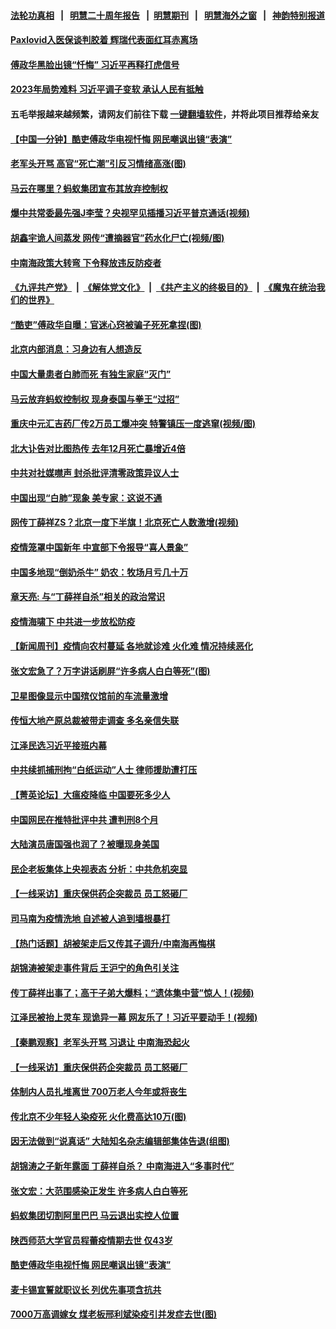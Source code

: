 #### [法轮功真相](https://github.com/gfw-breaker/truth/blob/master/README.md?t=0) &nbsp;&nbsp;|&nbsp;&nbsp; [明慧二十周年报告](https://github.com/gfw-breaker/mh-reports/blob/master/README.md?t=0) &nbsp;&nbsp;|&nbsp;&nbsp;[明慧期刊](https://github.com/gfw-breaker/mh-qikan) &nbsp;&nbsp;|&nbsp;&nbsp; [明慧海外之窗](https://github.com/gfw-breaker/mh-news/blob/master/README.md?t=0) &nbsp;&nbsp;|&nbsp;&nbsp; [神韵特别报道](https://github.com/gfw-breaker/mh-news/blob/master/shenyun.md?t=0)
#### [ Paxlovid入医保谈判胶着 辉瑞代表面红耳赤离场](https://github.com/gfw-breaker/banned-news1/blob/master/pages/prog204/a103619560.md)
#### [ 傅政华黑脸出镜“忏悔” 习近平再释打虎信号](https://github.com/gfw-breaker/banned-news1/blob/master/pages/prog204/a103619295.md)
#### [ 2023年局势难料 习近平调子变软 承认人民有抵触](https://github.com/gfw-breaker/banned-news1/blob/master/pages/prog204/a103619230.md)
#### 五毛举报越来越频繁，请网友们前往下载 [一键翻墙软件](https://github.com/gfw-breaker/ssr-accounts)，并将此项目推荐给亲友
#### [ 【中国一分钟】酷吏傅政华电视忏悔 网民嘲讽出镜“表演”](https://github.com/gfw-breaker/banned-news1/blob/master/pages/prog204/a103619472.md)
#### [ 老军头开骂 高官“死亡潮”引反习情绪高涨(图)](https://github.com/gfw-breaker/banned-news1/blob/master/pages/p2/1025897.md)
#### [ 马云在哪里？蚂蚁集团宣布其放弃控制权](https://github.com/gfw-breaker/banned-news1/blob/master/pages/prog204/a103619468.md)
#### [ 爆中共常委最先强J李莹？央视罕见插播习近平普京通话(视频)](https://github.com/gfw-breaker/banned-news1/blob/master/pages/p1/999341.md)
#### [ 胡鑫宇诡人间蒸发 网传“遭摘器官”药水化尸亡(视频/图)](https://github.com/gfw-breaker/banned-news1/blob/master/pages/p2/1025933.md)
#### [ 中南海政策大转弯 下令释放违反防疫者](https://github.com/gfw-breaker/banned-news1/blob/master/pages/prog204/a103619370.md)
#### [《九评共产党》](https://github.com/begood0513/9ping.md/blob/master/README.md) &nbsp;|&nbsp; [《解体党文化》](../../../../jtdwh.md/blob/master/README.md)  &nbsp;|&nbsp; [《共产主义的终极目的》](../../../../gczydzjmd.md/blob/master/README.md) &nbsp;|&nbsp; [《魔鬼在统治我们的世界》](../../../../mgztzwmdsj.md/blob/master/README.md) 
#### [ “酷吏”傅政华自曝：官迷心窍被骗子死死拿捏(图)](https://github.com/gfw-breaker/banned-news1/blob/master/pages/p2/1025943.md)
#### [ 北京内部消息：习身边有人想造反](https://github.com/gfw-breaker/banned-news1/blob/master/pages/soh5/685635.md)
#### [ 中国大量患者白肺而死 有独生家庭“灭门”](https://github.com/gfw-breaker/banned-news1/blob/master/pages/prog204/a103619479.md)
#### [ 马云放弃蚂蚁控制权 现身泰国与拳王“过招”](https://github.com/gfw-breaker/banned-news1/blob/master/pages/prog204/a103619860.md)
#### [ 重庆中元汇吉药厂传2万员工爆冲突 特警镇压一度逃窜(视频/图)](https://github.com/gfw-breaker/banned-news1/blob/master/pages/p1/1025959.md)
#### [ 北大讣告对比图热传 去年12月死亡暴增近4倍](https://github.com/gfw-breaker/banned-news1/blob/master/pages/prog204/a103619439.md)
#### [ 中共对社媒噤声 封杀批评清零政策异议人士](https://github.com/gfw-breaker/banned-news1/blob/master/pages/nsc413/n13901681.md)
#### [ 中国出现“白肺”现象 美专家：这说不通](https://github.com/gfw-breaker/banned-news1/blob/master/pages/prog204/a103619689.md)
#### [ 网传丁薛祥ZS？北京一度下半旗！北京死亡人数激增(视频)](https://github.com/gfw-breaker/banned-news1/blob/master/pages/p2/1025899.md)
#### [ 疫情笼罩中国新年 中宣部下令报导“喜人景象”](https://github.com/gfw-breaker/banned-news1/blob/master/pages/prog204/a103619364.md)
#### [ 中国多地现“倒奶杀牛” 奶农：牧场月亏几十万](https://github.com/gfw-breaker/banned-news1/blob/master/pages/nsc413/n13901820.md)
#### [ 章天亮: 与“丁薛祥自杀”相关的政治常识](https://github.com/gfw-breaker/banned-news1/blob/master/pages/soh5/685812.md)
#### [ 疫情海啸下 中共进一步放松防疫](https://github.com/gfw-breaker/banned-news1/blob/master/pages/prog204/a103619551.md)
#### [ 【新闻周刊】疫情向农村蔓延 各地就诊难 火化难 情况持续恶化](https://github.com/gfw-breaker/banned-news1/blob/master/pages/prog204/a103619849.md)
#### [ 张文宏急了？万字讲话刷屏“许多病人白白等死”(图)](https://github.com/gfw-breaker/banned-news1/blob/master/pages/p1/1025954.md)
#### [ 卫星图像显示中国殡仪馆前的车流量激增](https://github.com/gfw-breaker/banned-news1/blob/master/pages/nsc413/n13901745.md)
#### [ 传恒大地产原总裁被带走调查 多名亲信失联](https://github.com/gfw-breaker/banned-news1/blob/master/pages/prog204/a103619643.md)
#### [ 江泽民选习近平接班内幕](https://github.com/gfw-breaker/banned-news1/blob/master/pages/prog204/a103589771.md)
#### [ 中共续抓捕刑拘“白纸运动”人士 律师援助遭打压](https://github.com/gfw-breaker/banned-news1/blob/master/pages/prog204/a103619720.md)
#### [ 【菁英论坛】大瘟疫降临 中国要死多少人](https://github.com/gfw-breaker/banned-news1/blob/master/pages/nsc413/n13901823.md)
#### [ 中国网民在推特批评中共 遭判刑8个月](https://github.com/gfw-breaker/banned-news1/blob/master/pages/nsc413/n13901620.md)
#### [ 大陆演员唐国强也润了？被曝现身美国](https://github.com/gfw-breaker/banned-news1/blob/master/pages/nsc413/n13901767.md)
#### [ 民企老板集体上央视表态 分析：中共危机突显](https://github.com/gfw-breaker/banned-news1/blob/master/pages/nsc413/n13901399.md)
#### [ 【一线采访】重庆保供药企突裁员 员工怒砸厂](https://github.com/gfw-breaker/banned-news1/blob/master/pages/nsc413/n13901673.md)
#### [ 司马南为疫情洗地 自述被人追到墙根暴打](https://github.com/gfw-breaker/banned-news1/blob/master/pages/prog204/a103619662.md)
#### [ 【热门话题】胡被架走后又传其子调升/中南海再悔棋](https://github.com/gfw-breaker/banned-news1/blob/master/pages/prog204/a103601038.md)
#### [ 胡锦涛被架走事件背后 王沪宁的角色引关注](https://github.com/gfw-breaker/banned-news1/blob/master/pages/prog204/a103596109.md)
#### [ 传丁薛祥出事了；高干子弟大爆料；“遗体集中营”惊人！(视频)](https://github.com/gfw-breaker/banned-news1/blob/master/pages/p2/1025938.md)
#### [ 江泽民被抬上灵车 现诡异一幕 网友乐了！习近平要动手！(视频)](https://github.com/gfw-breaker/banned-news1/blob/master/pages/p2/1023736.md)
#### [ 【秦鹏观察】老军头开骂 习退让 中南海恐起火](https://github.com/gfw-breaker/banned-news1/blob/master/pages/nsc413/n13901137.md)
#### [ 【一线采访】重庆保供药企突裁员 员工怒砸厂](https://github.com/gfw-breaker/banned-news1/blob/master/pages/nf4514/n13901673.md)
#### [ 体制内人员扎堆离世 700万老人今年或将丧生](https://github.com/gfw-breaker/banned-news1/blob/master/pages/prog204/a103619182.md)
#### [ 传北京不少年轻人染疫死 火化费高达10万(图)](https://github.com/gfw-breaker/banned-news1/blob/master/pages/p1/1025958.md)
#### [ 因无法做到“说真话” 大陆知名杂志编辑部集体告退(组图)](https://github.com/gfw-breaker/banned-news1/blob/master/pages/p1/1025927.md)
#### [ 胡锦涛之子新年露面 丁薛祥自杀？ 中南海进入“多事时代”](https://github.com/gfw-breaker/banned-news1/blob/master/pages/soh5/685572.md)
#### [ 张文宏：大范围感染正发生 许多病人白白等死](https://github.com/gfw-breaker/banned-news1/blob/master/pages/nsc413/n13901563.md)
#### [ 蚂蚁集团切割阿里巴巴 马云退出实控人位置](https://github.com/gfw-breaker/banned-news1/blob/master/pages/prog204/a103619335.md)
#### [ 陕西师范大学官员程蕾疫情期去世 仅43岁](https://github.com/gfw-breaker/banned-news1/blob/master/pages/nsc413/n13901562.md)
#### [ 酷吏傅政华电视忏悔 网民嘲讽出镜“表演”](https://github.com/gfw-breaker/banned-news1/blob/master/pages/nsc413/n13901429.md)
#### [ 麦卡锡宣誓就职议长 列优先事项含抗共](https://github.com/gfw-breaker/banned-news1/blob/master/pages/nf4514/n13901685.md)
#### [ 7000万高调嫁女 煤老板邢利斌染疫引并发症去世(图)](https://github.com/gfw-breaker/banned-news1/blob/master/pages/p2/1025893.md)
